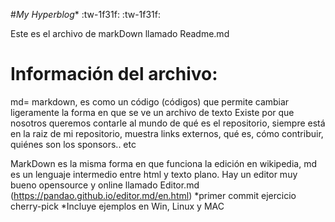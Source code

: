 #*My Hyperblog**  :tw-1f31f: :tw-1f31f:

Este es el archivo de markDown  llamado Readme.md 

# Información del archivo:

md= markdown, es como un código (códigos) que permite cambiar ligeramente la forma en que se ve un archivo de texto
Existe por que nosotros queremos contarle al mundo de qué es el repositorio, siempre está en la raiz de mi repositorio, muestra links externos, qué es, cómo contribuir, quiénes son los sponsors.. etc

MarkDown es la misma forma en que funciona la edición en wikipedia, md es un lenguaje intermedio entre html y texto plano. Hay un editor muy bueno opensource y online llamado Editor.md (https://pandao.github.io/editor.md/en.html)
*primer commit ejercicio cherry-pick
*Incluye ejemplos en Win, Linux y MAC